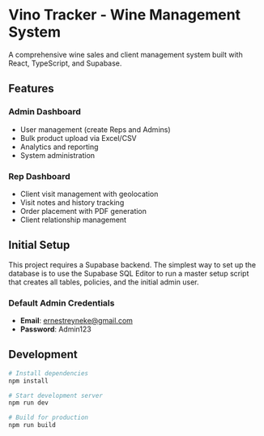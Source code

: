 # Vino Tracker - Wine Management System

A comprehensive wine sales and client management system built with React, TypeScript, and Supabase.

## Features

### Admin Dashboard
- User management (create Reps and Admins)
- Bulk product upload via Excel/CSV
- Analytics and reporting
- System administration

### Rep Dashboard
- Client visit management with geolocation
- Visit notes and history tracking
- Order placement with PDF generation
- Client relationship management

## Initial Setup

This project requires a Supabase backend. The simplest way to set up the database is to use the Supabase SQL Editor to run a master setup script that creates all tables, policies, and the initial admin user.

### Default Admin Credentials
- **Email**: ernestreyneke@gmail.com
- **Password**: Admin123

## Development

```bash
# Install dependencies
npm install

# Start development server
npm run dev

# Build for production
npm run build